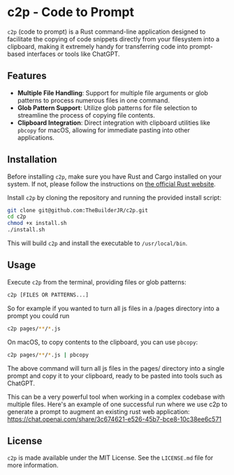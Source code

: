 # c2p - Code to Prompt

`c2p` (code to prompt) is a Rust command-line application designed to facilitate the copying of code snippets directly from your filesystem into a clipboard, making it extremely handy for transferring code into prompt-based interfaces or tools like ChatGPT.

## Features

- **Multiple File Handling**: Support for multiple file arguments or glob patterns to process numerous files in one command.
- **Glob Pattern Support**: Utilize glob patterns for file selection to streamline the process of copying file contents.
- **Clipboard Integration**: Direct integration with clipboard utilities like `pbcopy` for macOS, allowing for immediate pasting into other applications.

## Installation

Before installing `c2p`, make sure you have Rust and Cargo installed on your system. If not, please follow the instructions on [the official Rust website](https://www.rust-lang.org/tools/install).

Install `c2p` by cloning the repository and running the provided install script:

```sh
git clone git@github.com:TheBuilderJR/c2p.git
cd c2p
chmod +x install.sh
./install.sh
```

This will build `c2p` and install the executable to `/usr/local/bin`.

## Usage

Execute `c2p` from the terminal, providing files or glob patterns:

```sh
c2p [FILES OR PATTERNS...]
```

So for example if you wanted to turn all js files in a /pages directory into a prompt you could run

```sh
c2p pages/**/*.js
```

On macOS, to copy contents to the clipboard, you can use `pbcopy`:

```sh
c2p pages/**/*.js | pbcopy
```

The above command will turn all js files in the pages/ directory into a single prompt and copy it to your clipboard, ready to be pasted into tools such as ChatGPT.

This can be a very powerful tool when working in a complex codebase with multiple files. Here's an example of one successful run where we use c2p to generate a prompt to augment an existing rust web application: https://chat.openai.com/share/3c674621-e526-45b7-bce8-10c38ee6c571

## License

`c2p` is made available under the MIT License. See the `LICENSE.md` file for more information.
